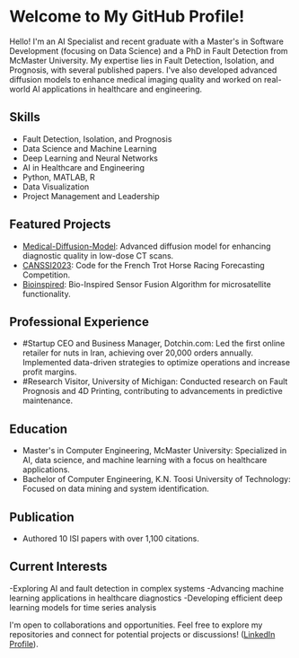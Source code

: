 # Welcome to My GitHub Profile!

Hello! I'm an AI Specialist and recent graduate with a Master's in Software Development (focusing on Data Science) and a PhD in Fault Detection from McMaster University. My expertise lies in Fault Detection, Isolation, and Prognosis, with several published papers. I've also developed advanced diffusion models to enhance medical imaging quality and worked on real-world AI applications in healthcare and engineering.

## Skills
- Fault Detection, Isolation, and Prognosis
- Data Science and Machine Learning
- Deep Learning and Neural Networks
- AI in Healthcare and Engineering
- Python, MATLAB, R
- Data Visualization
- Project Management and Leadership

## Featured Projects
- [Medical-Diffusion-Model](link-to-repo): Advanced diffusion model for enhancing diagnostic quality in low-dose CT scans.
- [CANSSI2023](link-to-repo): Code for the French Trot Horse Racing Forecasting Competition.
- [Bioinspired](link-to-repo): Bio-Inspired Sensor Fusion Algorithm for microsatellite functionality.

## Professional Experience
- #Startup CEO and Business Manager, Dotchin.com: Led the first online retailer for nuts in Iran, achieving over 20,000 orders annually. Implemented data-driven strategies to optimize operations and increase profit margins.
- #Research Visitor, University of Michigan: Conducted research on Fault Prognosis and 4D Printing, contributing to advancements in predictive maintenance.
## Education
- Master's in Computer Engineering, McMaster University: Specialized in AI, data science, and machine learning with a focus on healthcare applications.
- Bachelor of Computer Engineering, K.N. Toosi University of Technology: Focused on data mining and system identification.
## Publication
- Authored 10 ISI papers with over 1,100 citations.
## Current Interests
-Exploring AI and fault detection in complex systems
-Advancing machine learning applications in healthcare diagnostics
-Developing efficient deep learning models for time series analysis

I'm open to collaborations and opportunities. Feel free to explore my repositories and connect for potential projects or discussions!
([LinkedIn Profile](https://www.linkedin.com/in/seyed-mohammad-mehdi-hassani-najafabadi/)).
